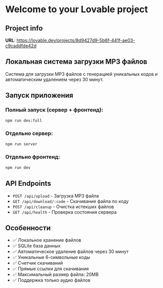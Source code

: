 # Welcome to your Lovable project

## Project info

**URL**: https://lovable.dev/projects/8d9427d9-5b6f-441f-ae03-c9caddfde42d

## Локальная система загрузки MP3 файлов

Система для загрузки MP3 файлов с генерацией уникальных кодов и автоматическим удалением через 30 минут.

## Запуск приложения

### Полный запуск (сервер + фронтенд):
```sh
npm run dev:full
```

### Отдельно сервер:
```sh
npm run server
```

### Отдельно фронтенд:
```sh
npm run dev
```

## API Endpoints

- `POST /api/upload` - Загрузка MP3 файла
- `GET /api/download/:code` - Скачивание файла по коду
- `POST /api/cleanup` - Очистка истекших файлов
- `GET /api/health` - Проверка состояния сервера

## Особенности

- ✅ Локальное хранение файлов
- ✅ SQLite база данных
- ✅ Автоматическое удаление файлов через 30 минут
- ✅ Уникальные 6-символьные коды
- ✅ Счетчик скачиваний
- ✅ Прямые ссылки для скачивания
- ✅ Максимальный размер файла: 20MB
- ✅ Поддержка только аудио файлов
